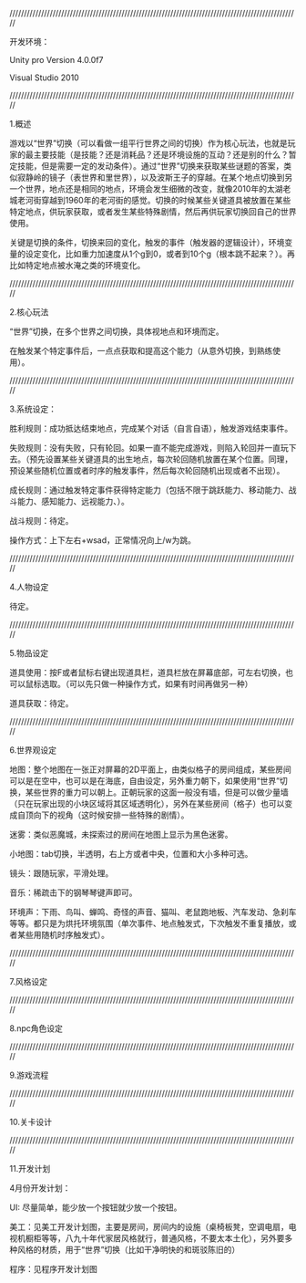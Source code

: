 /////////////////////////////////////////////////////////////////////////////////////////////////////

开发环境：

Unity pro Version 4.0.0f7

Visual Studio 2010


/////////////////////////////////////////////////////////////////////////////////////////////////////

1.概述

游戏以“世界”切换（可以看做一组平行世界之间的切换）作为核心玩法，也就是玩家的最主要技能（是技能？还是消耗品？还是环境设施的互动？还是别的什么？暂定技能，但是需要一定的发动条件）。通过“世界”切换来获取某些谜题的答案，类似寂静岭的镜子（表世界和里世界），以及波斯王子的穿越。在某个地点切换到另一个世界，地点还是相同的地点，环境会发生细微的改变，就像2010年的太湖老城老河街穿越到1960年的老河街的感觉。切换的时候某些关键道具被放置在某些特定地点，供玩家获取，或者发生某些特殊剧情，然后再供玩家切换回自己的世界使用。

关键是切换的条件，切换来回的变化，触发的事件（触发器的逻辑设计），环境变量的设定变化，比如重力加速度从1个g到0，或者到10个g（根本跳不起来？）。再比如特定地点被水淹之类的环境变化。

/////////////////////////////////////////////////////////////////////////////////////////////////////

2.核心玩法

“世界”切换，在多个世界之间切换，具体视地点和环境而定。

在触发某个特定事件后，一点点获取和提高这个能力（从意外切换，到熟练使用）。

/////////////////////////////////////////////////////////////////////////////////////////////////////

3.系统设定：

胜利规则：成功抵达结束地点，完成某个对话（自言自语），触发游戏结束事件。

失败规则：没有失败，只有轮回。如果一直不能完成游戏，则陷入轮回并一直玩下去。（预先设置某些关键道具的出生地点，每次轮回随机放置在某个位置。同理，预设某些随机位置或者时序的触发事件，然后每次轮回随机出现或者不出现）。

成长规则：通过触发特定事件获得特定能力（包括不限于跳跃能力、移动能力、战斗能力、感知能力、远视能力、）。

战斗规则：待定。

操作方式：上下左右+wsad，正常情况向上/w为跳。



/////////////////////////////////////////////////////////////////////////////////////////////////////

4.人物设定

待定。

/////////////////////////////////////////////////////////////////////////////////////////////////////

5.物品设定

道具使用：按F或者鼠标右键出现道具栏，道具栏放在屏幕底部，可左右切换，也可以鼠标选取。（可以先只做一种操作方式，如果有时间再做另一种）

道具获取：待定。

/////////////////////////////////////////////////////////////////////////////////////////////////////

6.世界观设定

地图：整个地图在一张正对屏幕的2D平面上，由类似格子的房间组成，某些房间可以是在空中，也可以是在海底，自由设定，另外重力朝下，如果使用“世界”切换，某些世界的重力可以朝上。正朝玩家的这面一般没有墙，但是可以做少量墙（只在玩家出现的小块区域将其区域透明化），另外在某些房间（格子）也可以变成自顶向下的视角（这时候安排一些特殊的剧情）。

迷雾：类似恶魔城，未探索过的房间在地图上显示为黑色迷雾。

小地图：tab切换，半透明，右上方或者中央，位置和大小多种可选。

镜头：跟随玩家，平滑处理。

音乐：稀疏击下的钢琴琴键声即可。

环境声：下雨、鸟叫、蝉鸣、奇怪的声音、猫叫、老鼠跑地板、汽车发动、急刹车等等。都只是为烘托环境氛围（单次事件、地点触发式，下次触发不重复播放，或者某些用随机时序触发式）。

/////////////////////////////////////////////////////////////////////////////////////////////////////

7.风格设定

/////////////////////////////////////////////////////////////////////////////////////////////////////

8.npc角色设定

/////////////////////////////////////////////////////////////////////////////////////////////////////

9.游戏流程

/////////////////////////////////////////////////////////////////////////////////////////////////////

10.关卡设计


/////////////////////////////////////////////////////////////////////////////////////////////////////

11.开发计划

4月份开发计划：

UI: 尽量简单，能少放一个按钮就少放一个按钮。

美工：见美工开发计划图，主要是房间，房间内的设施（桌椅板凳，空调电扇，电视机橱柜等等，八九十年代家居风格就行，普通风格，不要太本土化），另外要多种风格的材质，用于“世界”切换（比如干净明快的和斑驳陈旧的）

程序：见程序开发计划图

